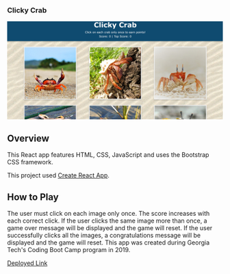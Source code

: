 ### Clicky Crab

![Screenshot](./screenshots/clickycrab.jpg)

## Overview

This React app features HTML, CSS, JavaScript and uses the Bootstrap CSS framework.

This project used [Create React App](https://github.com/facebook/create-react-app).

## How to Play

The user must click on each image only once. The score increases with each correct click.  If the user clicks the same image more than once, a game over message will be displayed and the game will reset.  If the user successfully clicks all the images, a congratulations message will be displayed and the game will reset.  This app was created during Georgia Tech's Coding Boot Camp program in 2019.

[Deployed Link](https://carterfa.github.io/clicky-crab/)